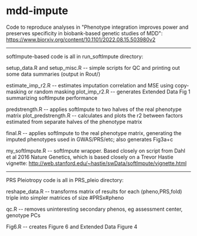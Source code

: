 # mdd-impute
Code to reproduce analyses in "Phenotype integration improves power and preserves specificity in biobank-based genetic studies of MDD":
https://www.biorxiv.org/content/10.1101/2022.08.15.503980v2


*************
softImpute-based code is all in run_softImpute directory:

setup_data.R and setup_misc.R -- simple scripts for QC and printing out some data summaries (output in Rout/)

estimate_imp_r2.R -- estimates imputation correlation and MSE using copy-masking or random masking
plot_imp_r2.R -- generates Extended Data Fig 1 summarizing softImpute performance

predstrength.R -- applies softImpute to two halves of the real phenotype matrix
plot_predstrength.R -- calculates and plots the r2 between factors estimated from separate halves of the phenotype matrix

final.R -- applies softImpute to the real phenotype matrix, generating the imputed phenotypes used in GWAS/PRS/etc; also generates Fig3a+c

my_softImpute.R -- softImpute wrapper. Based closely on script from Dahl et al 2016 Nature Genetics, which is based closely on a Trevor Hastie vignette: http://web.stanford.edu/~hastie/swData/softImpute/vignette.html

*************
PRS Pleiotropy code is all in PRS_pleio directory:

reshape_data.R -- transforms matrix of results for each (pheno,PRS,fold) triple into simpler matrices of size #PRSx#pheno

qc.R -- removes uninteresting secondary phenos, eg assessment center, genotype PCs

Fig6.R -- creates Figure 6 and Extended Data Figure 4
